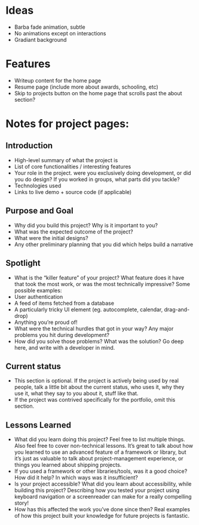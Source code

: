 # Ideas
* Barba fade animation, subtle
* No animations except on interactions
* Gradiant background

# Features
* Writeup content for the home page
* Resume page (include more about awards, schooling, etc)
* Skip to projects button on the home page that scrolls past the about section?



# Notes for project pages:
## Introduction
* High-level summary of what the project is
* List of core functionalities / interesting features
* Your role in the project. were you exclusively doing development, or did you do
design? If you worked in groups, what parts did you tackle?
* Technologies used
* Links to live demo + source code (if applicable)
## Purpose and Goal
* Why did you build this project? Why is it important to you?
* What was the expected outcome of the project?
* What were the initial designs?
* Any other preliminary planning that you did which helps build a narrative
## Spotlight
* What is the “killer feature” of your project? What feature does it have that took the
most work, or was the most technically impressive? Some possible examples:
* User authentication
* A feed of items fetched from a database
* A particularly tricky UI element (eg. autocomplete, calendar, drag-and-drop)
* Anything you’re proud of!
* What were the technical hurdles that got in your way? Any major problems you hit
during development?
* How did you solve those problems? What was the solution? Go deep here, and write
with a developer in mind.
## Current status
* This section is optional. If the project is actively being used by real people, talk a little
bit about the current status, who uses it, why they use it, what they say to you about
it, stuff like that.
* If the project was contrived specifically for the portfolio, omit this section.
## Lessons Learned
* What did you learn doing this project? Feel free to list multiple things. Also feel free to
cover non-technical lessons. It’s great to talk about how you learned to use an
advanced feature of a framework or library, but it’s just as valuable to talk about
project-management experience, or things you learned about shipping projects.
* If you used a framework or other libraries/tools, was it a good choice? How did it
help? In which ways was it insufficient?
* Is your project accessible? What did you learn about accessibility, while building this
project? Describing how you tested your project using keyboard navigation or a screenreader can make for a really compelling story!
* How has this affected the work you’ve done since then? Real examples of how this
project built your knowledge for future projects is fantastic.